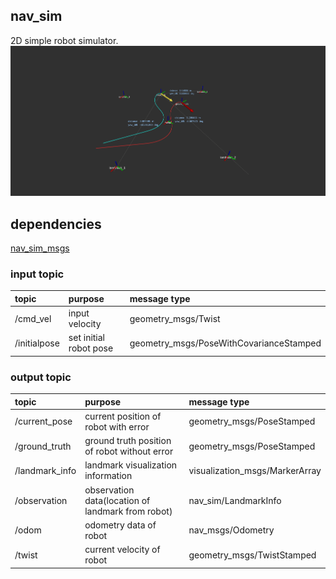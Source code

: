 ## nav_sim  
2D simple robot simulator.
![rviz](img/rviz.png)

## dependencies
[nav_sim_msgs](https://github.com/RyuYamamoto/nav_sim_msgs)

### input topic
| topic | purpose | message type |
| :--- | :--- | :--- |
| /cmd_vel | input velocity | geometry_msgs/Twist |
| /initialpose | set initial robot pose  | geometry_msgs/PoseWithCovarianceStamped |

### output topic
| topic | purpose | message type |
| :--- | :--- | :--- |
| /current_pose | current position of robot with error | geometry_msgs/PoseStamped |
| /ground_truth | ground truth position of robot without error | geometry_msgs/PoseStamped |
| /landmark_info | landmark visualization information | visualization_msgs/MarkerArray |
| /observation | observation data(location of landmark from robot) | nav_sim/LandmarkInfo |
| /odom | odometry data of robot | nav_msgs/Odometry |
| /twist | current velocity of robot | geometry_msgs/TwistStamped |
